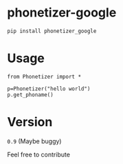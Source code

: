 # phonetizer-google

```
pip install phonetizer_google
```

# Usage
```
from Phonetizer import *

p=Phonetizer("hello world")
p.get_phoname()
```

# Version
`0.9` (Maybe buggy)

Feel free to contribute